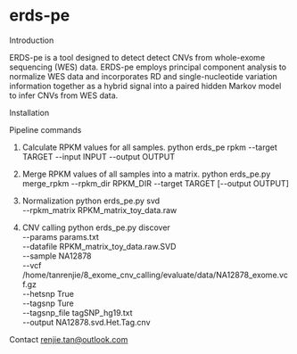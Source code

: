 # erds-pe
Introduction

ERDS-pe is a tool designed to detect detect CNVs from whole-exome sequencing (WES) data. ERDS-pe employs principal component analysis to normalize WES data and incorporates RD and single-nucleotide variation information together as a hybrid signal into a paired hidden Markov model to infer CNVs from WES data. 


Installation

Pipeline commands
1. Calculate RPKM values for all samples.
python erds_pe rpkm --target TARGET --input INPUT --output OUTPUT

2. Merge RPKM values of all samples into a matrix.
python erds_pe.py merge_rpkm --rpkm_dir RPKM_DIR --target TARGET  [--output OUTPUT]

3. Normalization
  python erds_pe.py svd \
  --rpkm_matrix RPKM_matrix_toy_data.raw
4. CNV calling
  python erds_pe.py discover \
  --params params.txt \
  --datafile RPKM_matrix_toy_data.raw.SVD \
  --sample NA12878 \
  --vcf /home/tanrenjie/8_exome_cnv_calling/evaluate/data/NA12878_exome.vcf.gz \
  --hetsnp True \
  --tagsnp Ture \
  --tagsnp_file tagSNP_hg19.txt \
  --output NA12878.svd.Het.Tag.cnv

Contact
renjie.tan@outlook.com

